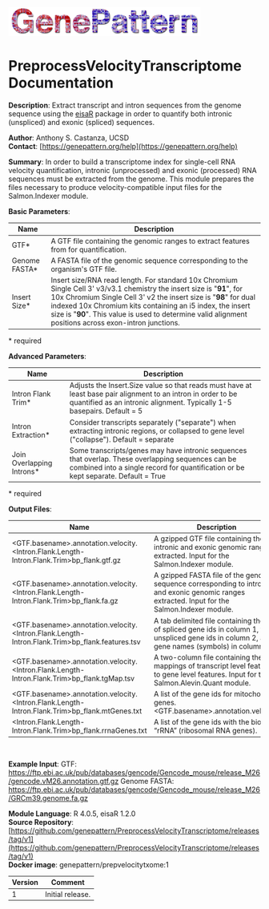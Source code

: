 ![](GPlogo.png)
    
# PreprocessVelocityTranscriptome Documentation

**Description**: Extract transcript and intron sequences from the genome sequence using the [eisaR](https://bioconductor.org/packages/release/bioc/html/eisaR.html)
package in order to quantify both intronic (unspliced) and exonic (spliced) sequences.

**Author**: Anthony S. Castanza, UCSD\
**Contact**: [https://genepattern.org/help](https://genepattern.org/help)

**Summary**: In order to build a transcriptome index for single-cell RNA velocity quantification,
intronic (unprocessed) and exonic (processed) RNA sequences must be extracted from the
genome. This module prepares the files necessary to produce velocity-compatible input files for
the Salmon.Indexer module.

**Basic Parameters**:

| Name          | Description                                                                                                                                                                                                                                                                                                                                                           |
|---------------|-----------------------------------------------------------------------------------------------------------------------------------------------------------------------------------------------------------------------------------------------------------------------------------------------------------------------------------------------------------------------|
| GTF*          | A GTF file containing the genomic ranges to extract features from for quantification.                                                                                                                                                                                                                                                                                 |
| Genome FASTA* | A FASTA file of the genomic sequence corresponding to the organism's GTF file.                                                                                                                                                                                                                                                                                        |
| Insert Size*  | 	Insert size/RNA read length. For standard 10x Chromium Single Cell 3' v3/v3.1 chemistry the insert size is "**91**", for 10x Chromium Single Cell 3' v2 the insert size is "**98**" for dual indexed 10x Chromium kits containing an i5 index, the insert size is "**90**". This value is used to determine valid alignment positions across exon-intron junctions. |

\* required

**Advanced Parameters**:

| Name                      | Description                                                                                                                                                                              |       
|---------------------------|------------------------------------------------------------------------------------------------------------------------------------------------------------------------------------------|
| Intron Flank Trim*        | Adjusts the Insert.Size value so that reads must have at least base pair alignment to an intron in order to be quantified as an intronic alignment. Typically 1-5 basepairs. Default = 5 |
| Intron Extraction*        | Consider transcripts separately ("separate") when extracting intronic regions, or collapsed to gene level ("collapse"). Default = separate                                               |
| Join Overlapping Introns* | Some transcripts/genes may have intronic sequences that overlap. These overlapping sequences can be combined into a single record for quantification or be kept separate. Default = True |

\* required
<br>

**Output Files**:

| Name                                                                                            | Description                                                                                                                                         |
|-------------------------------------------------------------------------------------------------|-----------------------------------------------------------------------------------------------------------------------------------------------------|
| <GTF.basename>.annotation.velocity.<Intron.Flank.Length-Intron.Flank.Trim>bp_flank.gtf.gz       | A gzipped GTF file containing the intronic and exonic genomic ranges extracted. Input for the Salmon.Indexer module.                                |
| <GTF.basename>.annotation.velocity.<Intron.Flank.Length-Intron.Flank.Trim>bp_flank.fa.gz        | A gzipped FASTA file of the genomic sequence corresponding to intronic and exonic genomic ranges extracted. Input for the Salmon.Indexer module.    |
| <GTF.basename>.annotation.velocity.<Intron.Flank.Length-Intron.Flank.Trim>bp_flank.features.tsv | A tab delimited file containing the list of spliced gene ids in column 1, the unspliced gene ids in column 2, and gene names (symbols) in column 3. |
| <GTF.basename>.annotation.velocity.<Intron.Flank.Length-Intron.Flank.Trim>bp_flank.tgMap.tsv    | A two-column file containing the mappings of transcript level features to gene level features. Input for the Salmon.Alevin.Quant module.            |
| <GTF.basename>.annotation.velocity.<Intron.Flank.Length-Intron.Flank.Trim>bp_flank.mtGenes.txt  | A list of the gene ids for mitochondrial genes. <GTF.basename>.annotation.velocity.                                                                 |
| <Intron.Flank.Length-Intron.Flank.Trim>bp_flank.rrnaGenes.txt                                   | A list of the gene ids with the biotype “rRNA” (ribosomal RNA genes).                                                                               |

<br>

**Example Input**:
GTF: https://ftp.ebi.ac.uk/pub/databases/gencode/Gencode_mouse/release_M26/gencode.vM26.annotation.gtf.gz
Genome FASTA: https://ftp.ebi.ac.uk/pub/databases/gencode/Gencode_mouse/release_M26/GRCm39.genome.fa.gz

**Module Language**: R 4.0.5, eisaR 1.2.0 \
**Source Repository**: [https://github.com/genepattern/PreprocessVelocityTranscriptome/releases/tag/v1](https://github.com/genepattern/PreprocessVelocityTranscriptome/releases/tag/v1) \
**Docker image**: genepattern/prepvelocitytxome:1

| **Version** | **Comment**      |
|-------------|------------------|
| 1           | Initial release. |

